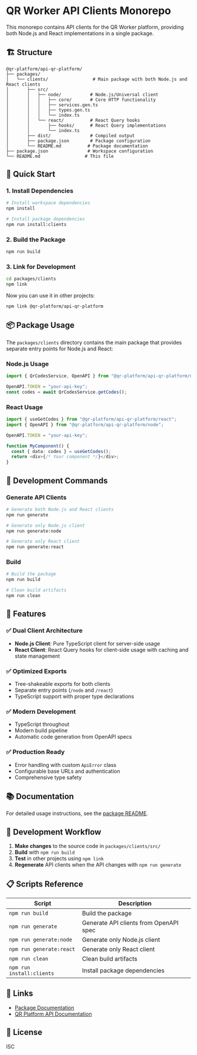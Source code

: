 # QR Worker API Clients Monorepo

This monorepo contains API clients for the QR Worker platform, providing both Node.js and React implementations in a single package.

## 🏗️ Structure

```
@qr-platform/api-qr-platform/
├── packages/
│   └── clients/                 # Main package with both Node.js and React clients
│       ├── src/
│       │   ├── node/           # Node.js/Universal client
│       │   │   ├── core/       # Core HTTP functionality
│       │   │   ├── services.gen.ts
│       │   │   ├── types.gen.ts
│       │   │   └── index.ts
│       │   └── react/          # React Query hooks
│       │       ├── hooks/      # React Query implementations
│       │       └── index.ts
│       ├── dist/               # Compiled output
│       ├── package.json        # Package configuration
│       └── README.md          # Package documentation
├── package.json               # Workspace configuration
└── README.md                 # This file
```

## 🚀 Quick Start

### 1. Install Dependencies

```bash
# Install workspace dependencies
npm install

# Install package dependencies
npm run install:clients
```

### 2. Build the Package

```bash
npm run build
```

### 3. Link for Development

```bash
cd packages/clients
npm link
```

Now you can use it in other projects:

```bash
npm link @qr-platform/api-qr-platform
```

## 📦 Package Usage

The `packages/clients` directory contains the main package that provides separate entry points for Node.js and React:

### Node.js Usage

```typescript
import { QrCodesService, OpenAPI } from "@qr-platform/api-qr-platform/node";

OpenAPI.TOKEN = "your-api-key";
const codes = await QrCodesService.getCodes();
```

### React Usage

```typescript
import { useGetCodes } from "@qr-platform/api-qr-platform/react";
import { OpenAPI } from "@qr-platform/api-qr-platform/node";

OpenAPI.TOKEN = "your-api-key";

function MyComponent() {
  const { data: codes } = useGetCodes();
  return <div>{/* Your component */}</div>;
}
```

## 🔧 Development Commands

### Generate API Clients

```bash
# Generate both Node.js and React clients
npm run generate

# Generate only Node.js client
npm run generate:node

# Generate only React client
npm run generate:react
```

### Build

```bash
# Build the package
npm run build

# Clean build artifacts
npm run clean
```

## 📖 Features

### ✅ Dual Client Architecture

- **Node.js Client**: Pure TypeScript client for server-side usage
- **React Client**: React Query hooks for client-side usage with caching and state management

### ✅ Optimized Exports

- Tree-shakeable exports for both clients
- Separate entry points (`/node` and `/react`)
- TypeScript support with proper type declarations

### ✅ Modern Development

- TypeScript throughout
- Modern build pipeline
- Automatic code generation from OpenAPI specs

### ✅ Production Ready

- Error handling with custom `ApiError` class
- Configurable base URLs and authentication
- Comprehensive type safety

## 📚 Documentation

For detailed usage instructions, see the [package README](./packages/clients/README.md).

## 🤝 Development Workflow

1. **Make changes** to the source code in `packages/clients/src/`
2. **Build** with `npm run build`
3. **Test** in other projects using `npm link`
4. **Regenerate** API clients when the API changes with `npm run generate`

## 📋 Scripts Reference

| Script                    | Description                            |
| ------------------------- | -------------------------------------- |
| `npm run build`           | Build the package                      |
| `npm run generate`        | Generate API clients from OpenAPI spec |
| `npm run generate:node`   | Generate only Node.js client           |
| `npm run generate:react`  | Generate only React client             |
| `npm run clean`           | Clean build artifacts                  |
| `npm run install:clients` | Install package dependencies           |

## 🔗 Links

- [Package Documentation](./packages/clients/README.md)
- [QR Platform API Documentation](https://api.qr-platform.com/docs)

## 📄 License

ISC
